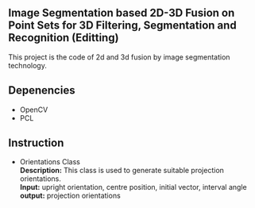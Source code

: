 ## Image Segmentation based 2D-3D Fusion on Point Sets for 3D Filtering, Segmentation and Recognition  (Editting)
This project is the code of 2d and 3d fusion by image segmentation technology.

## Depenencies
* OpenCV  
* PCL

## Instruction  
* Orientations Class   
**Description:** This class is used to generate suitable projection orientations.  
**Input:** upright orientation, centre position, initial vector, interval angle   
**output:** projection orientations  

